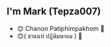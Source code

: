 <h2 align="left">I'm Mark (Tepza007) <br></h2>

- 😊 Chanon Patiphimpakhom 👏
- 😊( ชานนท์ ปฏิพิมพาคม ) 👏
